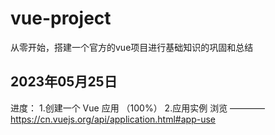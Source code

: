 # vue-project
从零开始，搭建一个官方的vue项目进行基础知识的巩固和总结
## 2023年05月25日
进度：   1.创建一个 Vue 应用 （100%） 
        2.应用实例 浏览 ———— https://cn.vuejs.org/api/application.html#app-use
